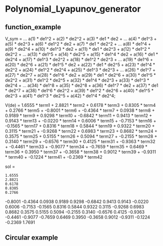 # Polynomial_Lyapunov_generator

## function_example


V_sym = ...
    a(1) * de1^2 + a(2) * de2^2 + a(3) * de1 * de2 + ...
    a(4) * de1^3 + a(5) * de2^3 + a(6) * de1^2 * de2 + a(7) * de1 * de2^2 + ...
    a(8) * de1^4 + a(9) * de2^4 + a(10) * de1^3 * de2 + a(11) * de1 * de2^3 + a(12) * de1^2 * de2^2 + ...
    a(13) * de1^5 + a(14) * de2^5 + a(15) * de1^4 * de2 + a(16) * de1 * de2^4 + a(17) * de1^3 * de2^2 + a(18) * de1^2 * de2^3 + ...
    a(19) * de1^6 + a(20) * de2^6 + a(21) * de1^5 * de2 + a(22) * de1 * de2^5 + a(23) * de1^4 * de2^2 + a(24) * de1^2 * de2^4 + a(25) * de1^3 * de2^3 + ...
    a(26) * de1^7 + a(27) * de2^7 + a(28) * de1^6 * de2 + a(29) * de1 * de2^6 + a(30) * de1^5 * de2^2 + a(31) * de1^2 * de2^5 + a(32) * de1^4 * de2^3 + a(33) * de1^3 * de2^4 + ...
    a(34) * de1^8 + a(35) * de2^8 + a(36) * de1^7 * de2 + a(37) * de1 * de2^7 + a(38) * de1^6 * de2^2 + a(39) * de1^2 * de2^6 + a(40) * de1^5 * de2^3 + a(41) * de1^3 * de2^5 + a(42) * de1^4 * de2^4;


V(de) = 1.6555 * term1 + 2.8821 * term2 + 0.6178 * term3 + 0.8305 * term4 + 0.2766 * term5 + -0.8001 * term6 + -0.4364 * term7 + 0.0938 * term8 + 0.9189 * term9 + 0.9298 * term10 + -0.6842 * term11 + 0.9413 * term12 + 0.9143 * term13 + -0.0220 * term14 + 0.6006 * term15 + -0.7153 * term16 + -0.1565 * term17 + 0.8316 * term18 + 0.5844 * term19 + 0.9322 * term20 + 0.3115 * term21 + -0.9268 * term22 + 0.6983 * term23 + 0.8682 * term24 + 0.3575 * term25 + 0.5155 * term26 + 0.5094 * term27 + -0.2155 * term28 + 0.3140 * term29 + -0.6576 * term30 + 0.4125 * term31 + -0.9363 * term32 + -0.4461 * term33 + -0.9077 * term34 + -0.7659 * term35 + 0.6469 * term36 + 0.3950 * term37 + -0.3658 * term38 + 0.9012 * term39 + -0.9311 * term40 + -0.1224 * term41 + -0.2369 * term42


sol =

    1.6555
    2.8821
    0.6178
    0.8305
    0.2766
   -0.8001
   -0.4364
    0.0938
    0.9189
    0.9298
   -0.6842
    0.9413
    0.9143
   -0.0220
    0.6006
   -0.7153
   -0.1565
    0.8316
    0.5844
    0.9322
    0.3115
   -0.9268
    0.6983
    0.8682
    0.3575
    0.5155
    0.5094
   -0.2155
    0.3140
   -0.6576
    0.4125
   -0.9363
   -0.4461
   -0.9077
   -0.7659
    0.6469
    0.3950
   -0.3658
    0.9012
   -0.9311
   -0.1224
   -0.2369
    1.7691


## Circular example
